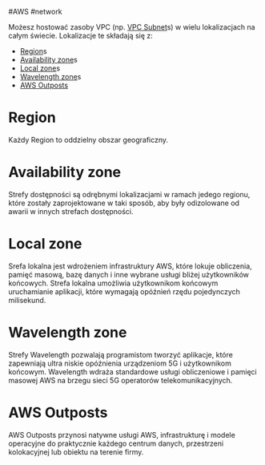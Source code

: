 #AWS #network

Możesz hostować zasoby VPC (np. [VPC Subnet](VPC%20Subnet.md)s) w wielu lokalizacjach na całym świecie. Lokalizacje te składają się z:

- [Region](#Region)s
- [Availability zone](#Availability%20zone)s
- [Local zone](#Local%20zone)s
- [Wavelength zone](#Wavelength%20zone)s
- [AWS Outposts](#AWS%20Outposts)

# Region

Każdy Region to oddzielny obszar geograficzny.

# Availability zone

Strefy dostępności są odrębnymi lokalizacjami w ramach jedego regionu, które zostały zaprojektowane w taki sposób, aby były odizolowane od awarii w innych strefach dostępności.

# Local zone

Srefa lokalna jest wdrożeniem infrastruktury AWS, które lokuje obliczenia, pamięć masową, bazę danych i inne wybrane usługi bliżej użytkowników końcowych. Strefa lokalna umożliwia użytkownikom końcowym uruchamianie aplikacji, które wymagają opóźnień rzędu pojedynczych milisekund.

# Wavelength zone

Strefy Wavelength pozwalają programistom tworzyć aplikacje, które zapewniają ultra niskie opóźnienia urządzeniom 5G i użytkownikom końcowym. Wavelength wdraża standardowe usługi obliczeniowe i pamięci masowej AWS na brzegu sieci 5G operatorów telekomunikacyjnych.

# AWS Outposts

AWS Outposts przynosi natywne usługi AWS, infrastrukturę i modele operacyjne do praktycznie każdego centrum danych, przestrzeni kolokacyjnej lub obiektu na terenie firmy.
